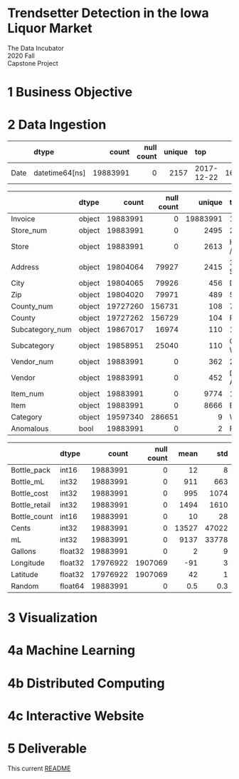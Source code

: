 # Trendsetter Detection in the Iowa Liquor Market
The Data Incubator  
2020 Fall  
Capstone Project

# 1 Business Objective

# 2 Data Ingestion

|      | dtype          |    count |   null count |   unique | top                 |   freq | first               | last                |
|:-----|:---------------|---------:|-------------:|---------:|:--------------------|-------:|:--------------------|:--------------------|
| Date | datetime64[ns] | 19883991 |            0 |     2157 | 2017-12-22 |  16674 | 2012-01-03 | 2020-10-30 |

|                 | dtype   |    count |   null count |   unique | top                          |     freq |
|:----------------|:--------|---------:|-------------:|---------:|:-----------------------------|---------:|
| Invoice         | object  | 19883991 |            0 | 19883991 | 128404200011                 |        1 |
| Store_num       | object  | 19883991 |            0 |     2495 | 2633                         |   169816 |
| Store           | object  | 19883991 |            0 |     2613 | Hy-Vee #3 / Bdi / Des Moines |   169816 |
| Address         | object  | 19804064 |        79927 |     2415 | 3221 Se 14Th St              |   231054 |
| City            | object  | 19804065 |        79926 |      456 | Des Moines                   |  1730907 |
| Zip             | object  | 19804020 |        79971 |      489 | 50010                        |   491093 |
| County_num      | object  | 19727260 |       156731 |      108 | 77                           |  3622703 |
| County          | object  | 19727262 |       156729 |      104 | Polk                         |  3622703 |
| Subcategory_num | object  | 19867017 |        16974 |      110 | 1012100                      |  1916720 |
| Subcategory     | object  | 19858951 |        25040 |      110 | Canadian Whiskies            |  1916720 |
| Vendor_num      | object  | 19883991 |            0 |      362 | 260                          |  3356016 |
| Vendor          | object  | 19883991 |            0 |      452 | Diageo Americas              |  3356016 |
| Item_num        | object  | 19883991 |            0 |     9774 | 11788                        |   200245 |
| Item            | object  | 19883991 |            0 |     8666 | Black Velvet                 |   515736 |
| Category        | object  | 19597340 |       286651 |        9 | Whiskey                      |  5394096 |
| Anomalous       | bool    | 19883991 |            0 |        2 | False                        | 18409105 |

|               | dtype   |    count |   null count |   mean |   std |   min |   0.01% |   99.99% |      max |
|:--------------|:--------|---------:|-------------:|-------:|------:|------:|--------:|---------:|---------:|
| Bottle_pack   | int16   | 19883991 |            0 |     12 |     8 |     1 |       1 |       48 |      336 |
| Bottle_mL     | int32   | 19883991 |            0 |    911 |   663 |     0 |      50 |     3600 |   378000 |
| Bottle_cost   | int32   | 19883991 |            0 |    995 |  1074 |     0 |       0 |    14525 |   768000 |
| Bottle_retail | int32   | 19883991 |            0 |   1494 |  1610 |     0 |       0 |    21788 |  1152000 |
| Bottle_count  | int16   | 19883991 |            0 |     10 |    28 |     0 |       1 |      804 |    15000 |
| Cents         | int32   | 19883991 |            0 |  13527 | 47022 |     0 |       0 |  1620000 | 27955728 |
| mL            | int32   | 19883991 |            0 |   9137 | 33778 |     0 |      50 |  1050000 | 15000000 |
| Gallons       | float32 | 19883991 |            0 |      2 |     9 |     0 |       0 |      277 |     3963 |
| Longitude     | float32 | 17976922 |      1907069 |    -91 |     3 |  -105 |     -97 |      -90 |      -74 |
| Latitude      | float32 | 17976922 |      1907069 |     42 |     1 |    39 |      40 |       43 |       45 |
| Random | float64 | 19883991 |            0 |    0.5 |   0.3 |   0 |     0 |      1 |   1 |







# 3 Visualization

# 4a Machine Learning

# 4b Distributed Computing

# 4c Interactive Website

# 5 Deliverable
This current [README](README.md)
